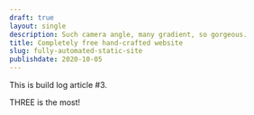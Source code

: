 ```yaml
---
draft: true
layout: single
description: Such camera angle, many gradient, so gorgeous.
title: Completely free hand-crafted website
slug: fully-automated-static-site
publishdate: 2020-10-05
---
```


This is build log article #3.

<!--more-->

THREE is the most!

